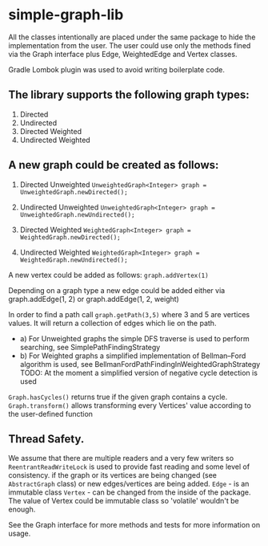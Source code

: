 # simple-graph-lib
All the classes intentionally are placed under the same package to hide the implementation from the user.
The user could use only the methods fined via the Graph interface plus Edge, WeightedEdge and Vertex classes.

Gradle Lombok plugin was used to avoid writing boilerplate code.

## The library supports the following graph types:
1. Directed
2. Undirected
3. Directed Weighted
4. Undirected Weighted

## A new graph could be created as follows:
1. Directed Unweighted
    `UnweightedGraph<Integer> graph = UnweightedGraph.newDirected();`

2. Undirected Unweighted
    `UnweightedGraph<Integer> graph = UnweightedGraph.newUndirected();`

3. Directed Weighted
    `WeightedGraph<Integer> graph = WeightedGraph.newDirected();`

4. Undirected Weighted
    `WeightedGraph<Integer> graph = WeightedGraph.newUndirected();`

A new vertex could be added as follows:
    `graph.addVertex(1)`

Depending on a graph type a new edge could be added either via graph.addEdge(1, 2) or graph.addEdge(1, 2, weight)

In order to find a path call `graph.getPath(3,5)` where 3 and 5 are vertices values. It will return a collection of edges which lie on the path.
* a) For Unweighted graphs the simple DFS traverse is used to perform searching, see SimplePathFindingStrategy
* b) For Weighted graphs a simplified implementation of Bellman–Ford algorithm is used, see BellmanFordPathFindingInWeightedGraphStrategy
    TODO: At the moment a simplified version of negative cycle detection is used

`Graph.hasCycles()` returns true if the given graph contains a cycle.
`Graph.transform()` allows transforming every Vertices' value according to the user-defined function

## Thread Safety.
We assume that there are multiple readers and a very few writers so
`ReentrantReadWriteLock` is used to provide fast reading and some level of consistency.
if the graph or its vertices are being changed (see `AbstractGraph` class) or new edges/vertices are being added.
`Edge` - is an immutable class
`Vertex` - can be changed from the inside of the package. The value of Vertex could be immutable class so 'volatile' wouldn't be enough.

See the Graph interface for more methods and tests for more information on usage.
